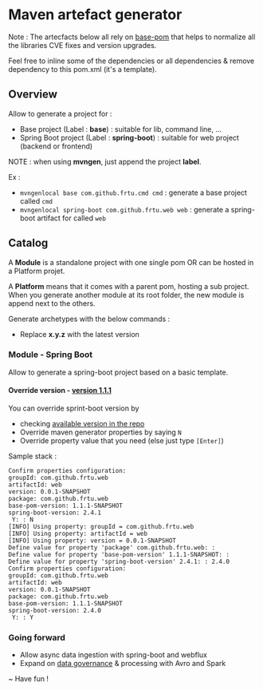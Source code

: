 # Maven artefact generator

Note : The artecfacts below all rely on [base-pom](https://search.maven.org/artifact/com.github.frtu.archetype/base-pom/1.1.0/pom) that helps to normalize all the libraries CVE fixes and version upgrades.

Feel free to inline some of the dependencies or all dependencies & remove dependency to this pom.xml (it's a template).

## Overview

Allow to generate a project for :

- Base project (Label : **base**) : suitable for lib, command line, ...
- Spring Boot project (Label : **spring-boot**) : suitable for web project (backend or frontend)

NOTE : when using **mvngen**, just append the project **label**.

Ex : 

* ```mvngenlocal base com.github.frtu.cmd cmd``` : generate a base project called ```cmd``` 
* ```mvngenlocal spring-boot com.github.frtu.web web``` : generate a spring-boot artifact for called ```web```

## Catalog

A **Module** is a standalone project with one single pom OR can be hosted in a Platform projet.

A **Platform** means that it comes with a parent pom, hosting a sub project. When you generate another module at its root folder, the new module is append next to the others.

Generate archetypes with the below commands :

- Replace **x.y.z** with the latest version

### Module - Spring Boot

Allow to generate a spring-boot project based on a basic template. 


#### Override version - [version 1.1.1](https://github.com/frtu/archetypes/releases/tag/v1.1.1)

You can override sprint-boot version by 

* checking [available version in the repo](https://search.maven.org/artifact/org.springframework.boot/spring-boot-starter-parent)
* Override maven generator properties by saying ```N```
* Override property value that you need (else just type ```[Enter]```)

Sample stack :

```
Confirm properties configuration:
groupId: com.github.frtu.web
artifactId: web
version: 0.0.1-SNAPSHOT
package: com.github.frtu.web
base-pom-version: 1.1.1-SNAPSHOT
spring-boot-version: 2.4.1
 Y: : N
[INFO] Using property: groupId = com.github.frtu.web
[INFO] Using property: artifactId = web
[INFO] Using property: version = 0.0.1-SNAPSHOT
Define value for property 'package' com.github.frtu.web: :
Define value for property 'base-pom-version' 1.1.1-SNAPSHOT: :
Define value for property 'spring-boot-version' 2.4.1: : 2.4.0
Confirm properties configuration:
groupId: com.github.frtu.web
artifactId: web
version: 0.0.1-SNAPSHOT
package: com.github.frtu.web
base-pom-version: 1.1.1-SNAPSHOT
spring-boot-version: 2.4.0
 Y: : Y
```

### Going forward

* Allow async data ingestion with spring-boot and webflux
* Expand on [data governance](https://github.com/frtu/governance-toolbox) & processing with Avro and Spark

~ Have fun !
